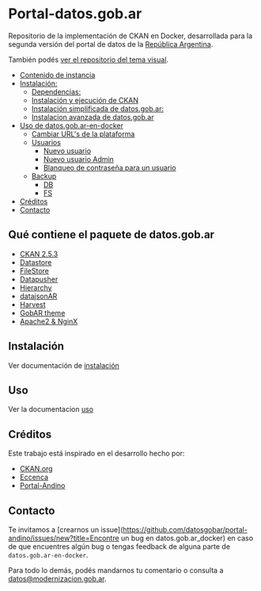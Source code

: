 # Portal-datos.gob.ar

Repositorio de la implementación de CKAN en Docker, desarrollada para la segunda versión del portal de datos de la [República Argentina](http://datos.gob.ar). 

También podés [ver el repositorio del tema visual](https://github.com/datosgobar/datos.gob.ar).


- [Contenido de instancia](#contenido-de-instancia)
- [Instalación:](#instalacion)
	- [Dependencias:](#dependencias)
	- [Instalación y ejecución de CKAN](#instalacion-y-ejecucion-de-ckan)
	- [Instalación simplificada de datos.gob.ar:](#instalacion-simplificada-de-datosgobar)
	- [Instalacion avanzada de datos.gob.ar](#instalacion-avanzada-de-datosgobar)
- [Uso de datos.gob.ar-en-docker](#uso)
	- [Cambiar URL's de la plataforma](#cambiar-urls-de-la-plataforma)
	- [Usuarios](#usuarios)
		- [Nuevo usuario](#nuevo-usuario)
		- [Nuevo usuario Admin](#nuevo-usuario-admin)
		- [Blanqueo de contraseña para un usuario](#blanqueo-de-contraseña-para-un-usuario)
	- [Backup](#backup)
		- [DB](#db)
		- [FS](#fs)
- [Créditos](#créditos)
- [Contacto](#contacto)


## Qué contiene el paquete de datos.gob.ar

- [CKAN 2.5.3](http://docs.ckan.org/en/ckan-2.5.3/)
- [Datastore](http://docs.ckan.org/en/latest/maintaining/datastore.html)
- [FileStore](http://docs.ckan.org/en/latest/maintaining/filestore.html)
- [Datapusher](https://github.com/ckan/datapusher)
- [Hierarchy](https://github.com/datagovuk/ckanext-hierarchy)
- [datajsonAR](https://github.com/datosgobar/ckanext-datajsonAR)
- [Harvest](https://github.com/ckan/ckanext-harvest)
- [GobAR theme](https://github.com/datosgobar/datos.gob.ar)
- [Apache2 & NginX](http://docs.ckan.org/en/ckan-2.5.2/maintaining/installing/deployment.html#install-apache-modwsgi-modrpaf)

## Instalación

Ver documentación de [instalación](http://portal-datosgobar.readthedocs.io/es/latest/setup/install/)

## Uso

Ver la documentacion [uso](http://portal-datosgobar.readthedocs.io/es/latest/setup/usage/)

## Créditos

Este trabajo está inspirado en el desarrollo hecho por:

- [CKAN.org](https://github.com/ckan/ckan/)
- [Eccenca](https://github.com/eccenca/ckan-docker)
- [Portal-Andino](https://github.com/datosgobar/portal-andino)

## Contacto

Te invitamos a [crearnos un issue](https://github.com/datosgobar/portal-andino/issues/new?title=Encontre un bug en datos.gob.ar_docker) en caso de que encuentres algún bug o tengas feedback de alguna parte de `datos.gob.ar-en-docker`.

Para todo lo demás, podés mandarnos tu comentario o consulta a [datos@modernizacion.gob.ar](mailto:datos@modernizacion.gob.ar).
